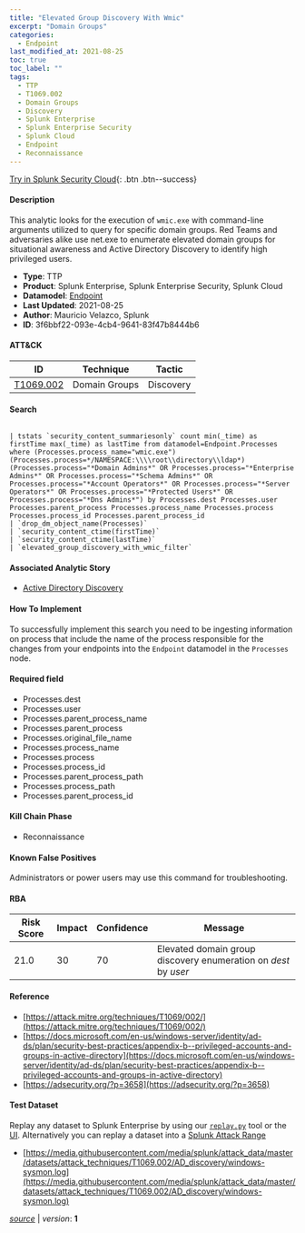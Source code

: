 ```yaml
---
title: "Elevated Group Discovery With Wmic"
excerpt: "Domain Groups"
categories:
  - Endpoint
last_modified_at: 2021-08-25
toc: true
toc_label: ""
tags:
  - TTP
  - T1069.002
  - Domain Groups
  - Discovery
  - Splunk Enterprise
  - Splunk Enterprise Security
  - Splunk Cloud
  - Endpoint
  - Reconnaissance
---
```




[Try in Splunk Security Cloud](https://www.splunk.com/en_us/cyber-security.html){: .btn .btn--success}

#### Description

This analytic looks for the execution of `wmic.exe` with command-line arguments utilized to query for specific domain groups. Red Teams and adversaries alike use net.exe to enumerate elevated domain groups for situational awareness and Active Directory Discovery to identify high privileged users.

- **Type**: TTP
- **Product**: Splunk Enterprise, Splunk Enterprise Security, Splunk Cloud
- **Datamodel**: [Endpoint](https://docs.splunk.com/Documentation/CIM/latest/User/Endpoint)
- **Last Updated**: 2021-08-25
- **Author**: Mauricio Velazco, Splunk
- **ID**: 3f6bbf22-093e-4cb4-9641-83f47b8444b6


#### ATT&CK

| ID          | Technique   | Tactic         |
| ----------- | ----------- | -------------- |
| [T1069.002](https://attack.mitre.org/techniques/T1069/002/) | Domain Groups | Discovery |


#### Search

```

| tstats `security_content_summariesonly` count min(_time) as firstTime max(_time) as lastTime from datamodel=Endpoint.Processes where (Processes.process_name="wmic.exe") (Processes.process=*/NAMESPACE:\\\\root\\directory\\ldap*) (Processes.process="*Domain Admins*" OR Processes.process="*Enterprise Admins*" OR Processes.process="*Schema Admins*" OR Processes.process="*Account Operators*" OR Processes.process="*Server Operators*" OR Processes.process="*Protected Users*" OR Processes.process="*Dns Admins*") by Processes.dest Processes.user Processes.parent_process Processes.process_name Processes.process Processes.process_id Processes.parent_process_id 
| `drop_dm_object_name(Processes)` 
| `security_content_ctime(firstTime)` 
| `security_content_ctime(lastTime)` 
| `elevated_group_discovery_with_wmic_filter`
```

#### Associated Analytic Story
* [Active Directory Discovery](/stories/active_directory_discovery)


#### How To Implement
To successfully implement this search you need to be ingesting information on process that include the name of the process responsible for the changes from your endpoints into the `Endpoint` datamodel in the `Processes` node.

#### Required field
* Processes.dest
* Processes.user
* Processes.parent_process_name
* Processes.parent_process
* Processes.original_file_name
* Processes.process_name
* Processes.process
* Processes.process_id
* Processes.parent_process_path
* Processes.process_path
* Processes.parent_process_id


#### Kill Chain Phase
* Reconnaissance


#### Known False Positives
Administrators or power users may use this command for troubleshooting.



#### RBA

| Risk Score  | Impact      | Confidence   | Message      |
| ----------- | ----------- |--------------|--------------|
| 21.0 | 30 | 70 | Elevated domain group discovery enumeration on $dest$ by $user$ |



#### Reference

* [https://attack.mitre.org/techniques/T1069/002/](https://attack.mitre.org/techniques/T1069/002/)
* [https://docs.microsoft.com/en-us/windows-server/identity/ad-ds/plan/security-best-practices/appendix-b--privileged-accounts-and-groups-in-active-directory](https://docs.microsoft.com/en-us/windows-server/identity/ad-ds/plan/security-best-practices/appendix-b--privileged-accounts-and-groups-in-active-directory)
* [https://adsecurity.org/?p=3658](https://adsecurity.org/?p=3658)



#### Test Dataset
Replay any dataset to Splunk Enterprise by using our [`replay.py`](https://github.com/splunk/attack_data#using-replaypy) tool or the [UI](https://github.com/splunk/attack_data#using-ui).
Alternatively you can replay a dataset into a [Splunk Attack Range](https://github.com/splunk/attack_range#replay-dumps-into-attack-range-splunk-server)

* [https://media.githubusercontent.com/media/splunk/attack_data/master/datasets/attack_techniques/T1069.002/AD_discovery/windows-sysmon.log](https://media.githubusercontent.com/media/splunk/attack_data/master/datasets/attack_techniques/T1069.002/AD_discovery/windows-sysmon.log)



[*source*](https://github.com/splunk/security_content/tree/develop/detections/endpoint/elevated_group_discovery_with_wmic.yml) \| *version*: **1**
